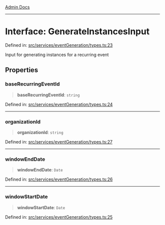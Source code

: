 [Admin Docs](/)

***

# Interface: GenerateInstancesInput

Defined in: [src/services/eventGeneration/types.ts:23](https://github.com/Sourya07/talawa-api/blob/cfbd515d04ffba748b09232a33807f1845dd1878/src/services/eventGeneration/types.ts#L23)

Input for generating instances for a recurring event

## Properties

### baseRecurringEventId

> **baseRecurringEventId**: `string`

Defined in: [src/services/eventGeneration/types.ts:24](https://github.com/Sourya07/talawa-api/blob/cfbd515d04ffba748b09232a33807f1845dd1878/src/services/eventGeneration/types.ts#L24)

***

### organizationId

> **organizationId**: `string`

Defined in: [src/services/eventGeneration/types.ts:27](https://github.com/Sourya07/talawa-api/blob/cfbd515d04ffba748b09232a33807f1845dd1878/src/services/eventGeneration/types.ts#L27)

***

### windowEndDate

> **windowEndDate**: `Date`

Defined in: [src/services/eventGeneration/types.ts:26](https://github.com/Sourya07/talawa-api/blob/cfbd515d04ffba748b09232a33807f1845dd1878/src/services/eventGeneration/types.ts#L26)

***

### windowStartDate

> **windowStartDate**: `Date`

Defined in: [src/services/eventGeneration/types.ts:25](https://github.com/Sourya07/talawa-api/blob/cfbd515d04ffba748b09232a33807f1845dd1878/src/services/eventGeneration/types.ts#L25)
